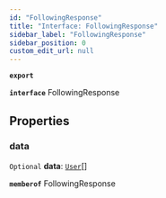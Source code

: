 ```yaml
---
id: "FollowingResponse"
title: "Interface: FollowingResponse"
sidebar_label: "FollowingResponse"
sidebar_position: 0
custom_edit_url: null
---
```


**`export`**

**`interface`** FollowingResponse

## Properties

### data

 `Optional` **data**: [`User`](User.md)[]

**`memberof`** FollowingResponse
